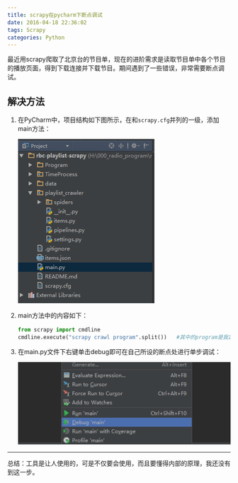 ```yaml
---
title: scrapy在pycharm下断点调试
date: 2016-04-18 22:36:02
tags: Scrapy
categories: Python
---
```

最近用scrapy爬取了北京台的节目单，现在的进阶需求是读取节目单中各个节目的播放页面，得到下载连接并下载节目。期间遇到了一些错误，非常需要断点调试。

<!--more-->

## 解决方法

1. 在PyCharm中，项目结构如下图所示，在和`scrapy.cfg`并列的一级，添加main方法：

    ![添加方法在pycharm调试scrapy](/images/posts/2016.4.18/main.png)

2. main方法中的内容如下：

    ```python
    from scrapy import cmdline
    cmdline.execute("scrapy crawl program".split())   #其中的program是我定义的spider名
    ```


3. 在main.py文件下右键单击debug即可在自己所设的断点处进行单步调试：

    ![debug](/images/posts/2016.4.18/main_debug.png)


----
总结：工具是让人使用的，可是不仅要会使用，而且要懂得内部的原理，我还没有到这一步。
